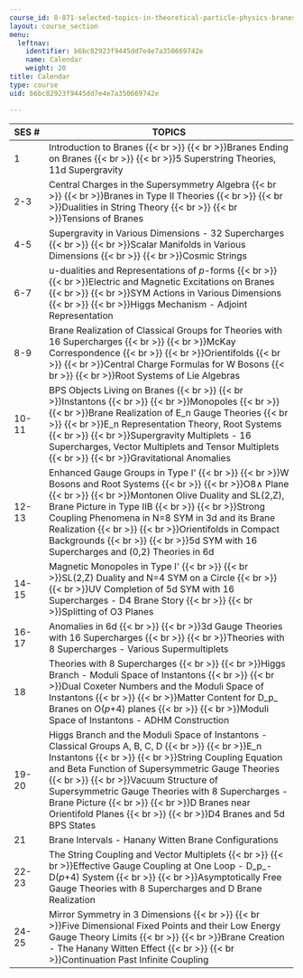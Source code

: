 ```yaml
---
course_id: 8-871-selected-topics-in-theoretical-particle-physics-branes-and-gauge-theory-dynamics-fall-2004
layout: course_section
menu:
  leftnav:
    identifier: b6bc82923f9445dd7e4e7a350669742e
    name: Calendar
    weight: 20
title: Calendar
type: course
uid: b6bc82923f9445dd7e4e7a350669742e

---
```


| SES # | TOPICS |
| --- | --- |
| 1 | Introduction to Branes  {{< br >}}  {{< br >}}Branes Ending on Branes  {{< br >}}  {{< br >}}5 Superstring Theories, 11d Supergravity |
| 2-3 | Central Charges in the Supersymmetry Algebra  {{< br >}}  {{< br >}}Branes in Type II Theories  {{< br >}}  {{< br >}}Dualities in String Theory  {{< br >}}  {{< br >}}Tensions of Branes |
| 4-5 | Supergravity in Various Dimensions - 32 Supercharges  {{< br >}}  {{< br >}}Scalar Manifolds in Various Dimensions  {{< br >}}  {{< br >}}Cosmic Strings |
| 6-7 | u-dualities and Representations of _p_\-forms  {{< br >}}  {{< br >}}Electric and Magnetic Excitations on Branes  {{< br >}}  {{< br >}}SYM Actions in Various Dimensions  {{< br >}}  {{< br >}}Higgs Mechanism - Adjoint Representation |
| 8-9 | Brane Realization of Classical Groups for Theories with 16 Supercharges  {{< br >}}  {{< br >}}McKay Correspondence  {{< br >}}  {{< br >}}Orientifolds  {{< br >}}  {{< br >}}Central Charge Formulas for W Bosons  {{< br >}}  {{< br >}}Root Systems of Lie Algebras |
| 10-11 | BPS Objects Living on Branes  {{< br >}}  {{< br >}}Instantons  {{< br >}}  {{< br >}}Monopoles  {{< br >}}  {{< br >}}Brane Realization of E\_n Gauge Theories  {{< br >}}  {{< br >}}E\_n Representation Theory, Root Systems  {{< br >}}  {{< br >}}Supergravity Multiplets - 16 Supercharges, Vector Multiplets and Tensor Multiplets  {{< br >}}  {{< br >}}Gravitational Anomalies |
| 12-13 | Enhanced Gauge Groups in Type I'  {{< br >}}  {{< br >}}W Bosons and Root Systems  {{< br >}}  {{< br >}}O8∧ Plane  {{< br >}}  {{< br >}}Montonen Olive Duality and SL(2,Z), Brane Picture in Type IIB  {{< br >}}  {{< br >}}Strong Coupling Phenomena in N=8 SYM in 3d and its Brane Realization  {{< br >}}  {{< br >}}Orientifolds in Compact Backgrounds  {{< br >}}  {{< br >}}5d SYM with 16 Supercharges and (0,2) Theories in 6d |
| 14-15 | Magnetic Monopoles in Type I'  {{< br >}}  {{< br >}}SL(2,Z) Duality and N=4 SYM on a Circle  {{< br >}}  {{< br >}}UV Completion of 5d SYM with 16 Supercharges - D4 Brane Story  {{< br >}}  {{< br >}}Splitting of O3 Planes |
| 16-17 | Anomalies in 6d  {{< br >}}  {{< br >}}3d Gauge Theories with 16 Supercharges  {{< br >}}  {{< br >}}Theories with 8 Supercharges - Various Supermultiplets |
| 18 | Theories with 8 Supercharges  {{< br >}}  {{< br >}}Higgs Branch - Moduli Space of Instantons  {{< br >}}  {{< br >}}Dual Coxeter Numbers and the Moduli Space of Instantons  {{< br >}}  {{< br >}}Matter Content for D_p_ Branes on O(_p_+4) planes  {{< br >}}  {{< br >}}Moduli Space of Instantons - ADHM Construction |
| 19-20 | Higgs Branch and the Moduli Space of Instantons - Classical Groups A, B, C, D  {{< br >}}  {{< br >}}E\_n Instantons  {{< br >}}  {{< br >}}String Coupling Equation and Beta Function of Supersymmetric Gauge Theories  {{< br >}}  {{< br >}}Vacuum Structure of Supersymmetric Gauge Theories with 8 Supercharges - Brane Picture  {{< br >}}  {{< br >}}D Branes near Orientifold Planes  {{< br >}}  {{< br >}}D4 Branes and 5d BPS States |
| 21 | Brane Intervals - Hanany Witten Brane Configurations |
| 22-23 | The String Coupling and Vector Multiplets  {{< br >}}  {{< br >}}Effective Gauge Coupling at One Loop - D_p_\-D(_p_+4) System  {{< br >}}  {{< br >}}Asymptotically Free Gauge Theories with 8 Supercharges and D Brane Realization |
| 24-25 | Mirror Symmetry in 3 Dimensions  {{< br >}}  {{< br >}}Five Dimensional Fixed Points and their Low Energy Gauge Theory Limits  {{< br >}}  {{< br >}}Brane Creation - The Hanany Witten Effect  {{< br >}}  {{< br >}}Continuation Past Infinite Coupling